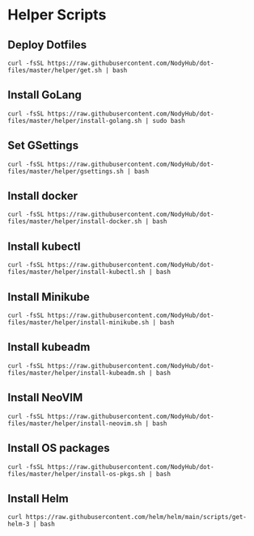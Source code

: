 # Helper Scripts

## Deploy Dotfiles

```shell
curl -fsSL https://raw.githubusercontent.com/NodyHub/dot-files/master/helper/get.sh | bash
```


## Install GoLang

```shell
curl -fsSL https://raw.githubusercontent.com/NodyHub/dot-files/master/helper/install-golang.sh | sudo bash
```

## Set GSettings

```shell
curl -fsSL https://raw.githubusercontent.com/NodyHub/dot-files/master/helper/gsettings.sh | bash
```

## Install docker

```shell
curl -fsSL https://raw.githubusercontent.com/NodyHub/dot-files/master/helper/install-docker.sh | bash
```

## Install kubectl

```shell
curl -fsSL https://raw.githubusercontent.com/NodyHub/dot-files/master/helper/install-kubectl.sh | bash
```

## Install Minikube

```shell
curl -fsSL https://raw.githubusercontent.com/NodyHub/dot-files/master/helper/install-minikube.sh | bash
```

## Install kubeadm

```shell
curl -fsSL https://raw.githubusercontent.com/NodyHub/dot-files/master/helper/install-kubeadm.sh | bash
```

## Install NeoVIM

```shell
curl -fsSL https://raw.githubusercontent.com/NodyHub/dot-files/master/helper/install-neovim.sh | bash
```

## Install OS packages

```shell
curl -fsSL https://raw.githubusercontent.com/NodyHub/dot-files/master/helper/install-os-pkgs.sh | bash
```

## Install Helm

```shell
curl https://raw.githubusercontent.com/helm/helm/main/scripts/get-helm-3 | bash
```


